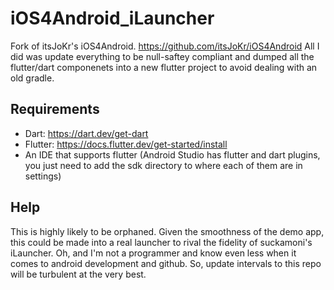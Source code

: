 # iOS4Android_iLauncher
Fork of  itsJoKr's iOS4Android. https://github.com/itsJoKr/iOS4Android
All I did was update everything to be null-saftey compliant and dumped all the flutter/dart componenets into a new flutter project to avoid dealing with an old gradle.

## Requirements
- Dart: https://dart.dev/get-dart
- Flutter: https://docs.flutter.dev/get-started/install
- An IDE that supports flutter (Android Studio has flutter and dart plugins, you just need to add the sdk directory to where each of them are in settings)

## Help
This is highly likely to be orphaned.
Given the smoothness of the demo app, this could be made into a real launcher to rival the fidelity of suckamoni's iLauncher.
Oh, and I'm not a programmer and know even less when it comes to android development and github. So, update intervals to this repo will be turbulent at the very best.
